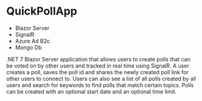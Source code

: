 # QuickPollApp

- Blazor Server
- SignalR
- Azure Ad B2c
- Mongo Db

.NET 7 Blazor Server application that allows users to create polls that can be voted on by other users and tracked in real time using SignalR. A user creates a poll, saves the poll id and shares the newly created poll link for other users to connect to. Users can also see a list of all polls created by all users and search for keywords to find polls that match certain topics. Polls can be created with an optional start date and an optional time limit.
